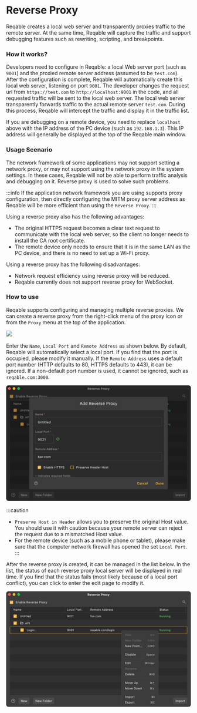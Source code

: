 # Reverse Proxy

Reqable creates a local web server and transparently proxies traffic to the remote server. At the same time, Reqable will capture the traffic and support debugging features such as rewriting, scripting, and breakpoints.

### How it works?

Developers need to configure in Reqable: a local Web server port (such as `9001`) and the proxied remote server address (assumed to be `test.com`). After the configuration is complete, Reqable will automatically create this local web server, listening on port `9001`. The developer changes the request url from `https://test.com` to `http://localhost:9001` in the code, and all requested traffic will be sent to the local web server. The local web server transparently forwards traffic to the actual remote server `test.com`. During this process, Reqable will intercept the traffic and display it in the traffic list.

If you are debugging on a remote device, you need to replace `localhost` above with the IP address of the PC device (such as `192.168.1.3`). This IP address will generally be displayed at the top of the Reqable main window.

### Usage Scenario

The network framework of some applications may not support setting a network proxy, or may not support using the network proxy in the system settings. In these cases, Reqable will not be able to perform traffic analysis and debugging on it. Reverse proxy is used to solve such problems.

:::info
If the application network framework you are using supports proxy configuration, then directly configuring the MITM proxy server address as Reqable will be more efficient than using the `Reverse Proxy`.
:::

Using a reverse proxy also has the following advantages:
- The original HTTPS request becomes a clear text request to communicate with the local web server, so the client no longer needs to install the CA root certificate.
- The remote device only needs to ensure that it is in the same LAN as the PC device, and there is no need to set up a Wi-Fi proxy.

Using a reverse proxy has the following disadvantages:
- Network request efficiency using reverse proxy will be reduced.
- Reqable currently does not support reverse proxy for WebSocket.

### How to use

Reqable supports configuring and managing multiple reverse proxies. We can create a reverse proxy from the right-click menu of the proxy icon or from the `Proxy` menu at the top of the application.

![](arts/reverse_proxy_01.png)

Enter the `Name`, `Local Port` and `Remote Address` as shown below. By default, Reqable will automatically select a local port. If you find that the port is occupied, please modify it manually. If the `Remote Address` uses a default port number (HTTP defaults to 80, HTTPS defaults to 443), it can be ignored. If a non-default port number is used, it cannot be ignored, such as `reqable.com:3000`.

![](arts/reverse_proxy_02.png)

:::caution
- `Preserve Host in Header` allows you to preserve the original Host value. You should use it with caution because your remote server can reject the request due to a mismatched Host value.
- For the remote device (such as a mobile phone or tablet), please make sure that the computer network firewall has opened the set `Local Port`.
:::

After the reverse proxy is created, it can be managed in the list below. In the list, the status of each reverse proxy local server will be displayed in real time. If you find that the status fails (most likely because of a local port conflict), you can click to enter the edit page to modify it.

![](arts/reverse_proxy_03.png)